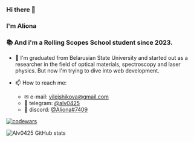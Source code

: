 ### Hi there 👋
### I'm Aliona
### 📚 And i'm a Rolling Scopes School student since 2023.

- 🔭 I'm graduated from Belarusian State University and started out as a researcher in the field of optical materials, spectroscopy and laser physics. But now I'm trying to dive into web development. 

- 📫 How to reach me:
  - ✉ e-mail: vilejshikova@gmail.com
  - 💬 telegram: [@alv0425
](https://t.me/alv0425)
  - 💬 discord: [@Aliona#7409](https://discordapp.com/users/1122842754175742052)

[![codewars](https://www.codewars.com/users/alv0425/badges/large)](https://www.codewars.com/users/alv0425) 

![Alv0425 GitHub stats](https://github-readme-stats.vercel.app/api?username=alv0425&hide=contribs,prs)

